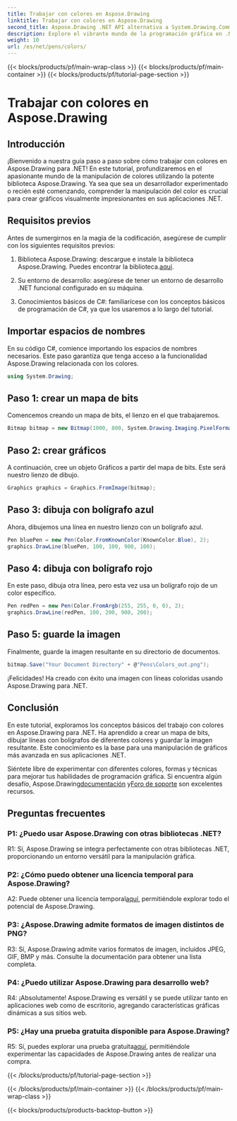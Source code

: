 ```yaml
---
title: Trabajar con colores en Aspose.Drawing
linktitle: Trabajar con colores en Aspose.Drawing
second_title: Aspose.Drawing .NET API alternativa a System.Drawing.Common
description: Explore el vibrante mundo de la programación gráfica en .NET con Aspose.Drawing. Crea imágenes impresionantes sin esfuerzo.
weight: 10
url: /es/net/pens/colors/
---
```


{{< blocks/products/pf/main-wrap-class >}}
{{< blocks/products/pf/main-container >}}
{{< blocks/products/pf/tutorial-page-section >}}

# Trabajar con colores en Aspose.Drawing

## Introducción

¡Bienvenido a nuestra guía paso a paso sobre cómo trabajar con colores en Aspose.Drawing para .NET! En este tutorial, profundizaremos en el apasionante mundo de la manipulación de colores utilizando la potente biblioteca Aspose.Drawing. Ya sea que sea un desarrollador experimentado o recién esté comenzando, comprender la manipulación del color es crucial para crear gráficos visualmente impresionantes en sus aplicaciones .NET.

## Requisitos previos

Antes de sumergirnos en la magia de la codificación, asegúrese de cumplir con los siguientes requisitos previos:

1.  Biblioteca Aspose.Drawing: descargue e instale la biblioteca Aspose.Drawing. Puedes encontrar la biblioteca.[aquí](https://releases.aspose.com/drawing/net/).

2. Su entorno de desarrollo: asegúrese de tener un entorno de desarrollo .NET funcional configurado en su máquina.

3. Conocimientos básicos de C#: familiarícese con los conceptos básicos de programación de C#, ya que los usaremos a lo largo del tutorial.

## Importar espacios de nombres

En su código C#, comience importando los espacios de nombres necesarios. Este paso garantiza que tenga acceso a la funcionalidad Aspose.Drawing relacionada con los colores.

```csharp
using System.Drawing;
```

## Paso 1: crear un mapa de bits

Comencemos creando un mapa de bits, el lienzo en el que trabajaremos.

```csharp
Bitmap bitmap = new Bitmap(1000, 800, System.Drawing.Imaging.PixelFormat.Format32bppPArgb);
```

## Paso 2: crear gráficos

A continuación, cree un objeto Gráficos a partir del mapa de bits. Este será nuestro lienzo de dibujo.

```csharp
Graphics graphics = Graphics.FromImage(bitmap);
```

## Paso 3: dibuja con bolígrafo azul

Ahora, dibujemos una línea en nuestro lienzo con un bolígrafo azul.

```csharp
Pen bluePen = new Pen(Color.FromKnownColor(KnownColor.Blue), 2);
graphics.DrawLine(bluePen, 100, 100, 900, 100);
```

## Paso 4: dibuja con bolígrafo rojo

En este paso, dibuja otra línea, pero esta vez usa un bolígrafo rojo de un color específico.

```csharp
Pen redPen = new Pen(Color.FromArgb(255, 255, 0, 0), 2);
graphics.DrawLine(redPen, 100, 200, 900, 200);
```

## Paso 5: guarde la imagen

Finalmente, guarde la imagen resultante en su directorio de documentos.

```csharp
bitmap.Save("Your Document Directory" + @"Pens\Colors_out.png");
```

¡Felicidades! Ha creado con éxito una imagen con líneas coloridas usando Aspose.Drawing para .NET.

## Conclusión

En este tutorial, exploramos los conceptos básicos del trabajo con colores en Aspose.Drawing para .NET. Ha aprendido a crear un mapa de bits, dibujar líneas con bolígrafos de diferentes colores y guardar la imagen resultante. Este conocimiento es la base para una manipulación de gráficos más avanzada en sus aplicaciones .NET.

 Siéntete libre de experimentar con diferentes colores, formas y técnicas para mejorar tus habilidades de programación gráfica. Si encuentra algún desafío, Aspose.Drawing[documentación](https://reference.aspose.com/drawing/net/) y[Foro de soporte](https://forum.aspose.com/c/diagram/17) son excelentes recursos.

## Preguntas frecuentes

### P1: ¿Puedo usar Aspose.Drawing con otras bibliotecas .NET?

R1: Sí, Aspose.Drawing se integra perfectamente con otras bibliotecas .NET, proporcionando un entorno versátil para la manipulación gráfica.

### P2: ¿Cómo puedo obtener una licencia temporal para Aspose.Drawing?

 A2: Puede obtener una licencia temporal[aquí](https://purchase.aspose.com/temporary-license/), permitiéndole explorar todo el potencial de Aspose.Drawing.

### P3: ¿Aspose.Drawing admite formatos de imagen distintos de PNG?

R3: Sí, Aspose.Drawing admite varios formatos de imagen, incluidos JPEG, GIF, BMP y más. Consulte la documentación para obtener una lista completa.

### P4: ¿Puedo utilizar Aspose.Drawing para desarrollo web?

R4: ¡Absolutamente! Aspose.Drawing es versátil y se puede utilizar tanto en aplicaciones web como de escritorio, agregando características gráficas dinámicas a sus sitios web.

### P5: ¿Hay una prueba gratuita disponible para Aspose.Drawing?

 R5: Sí, puedes explorar una prueba gratuita[aquí](https://releases.aspose.com/drawing/net/), permitiéndole experimentar las capacidades de Aspose.Drawing antes de realizar una compra.

{{< /blocks/products/pf/tutorial-page-section >}}

{{< /blocks/products/pf/main-container >}}
{{< /blocks/products/pf/main-wrap-class >}}

{{< blocks/products/products-backtop-button >}}
